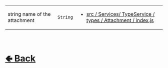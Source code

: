 <table>
<tr><td>

string name of the attachment<br>

</td><td> 

`String`

</td><td>

- [src / Services/ TypeService / types / Attachment / index.js](https://github.com/paishee/noscord.js/blob/main/src/Services/TypeService/types/Attachment/index.js)

</td></tr>

</table>

<br> <h1> [🢀 Back](https://github.com/paishee/noscord.js/wiki/Attachment-Elements) </h1>
